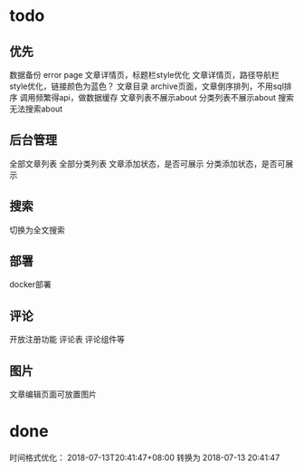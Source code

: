 # todo
## 优先
数据备份
error page
文章详情页，标题栏style优化
文章详情页，路径导航栏style优化，链接颜色为蓝色？
文章目录
archive页面，文章倒序排列，不用sql排序
调用频繁得api，做数据缓存
文章列表不展示about
分类列表不展示about
搜索无法搜索about

## 后台管理
全部文章列表
全部分类列表
文章添加状态，是否可展示
分类添加状态，是否可展示

## 搜索
切换为全文搜索

## 部署
docker部署

## 评论
开放注册功能
评论表
评论组件等

## 图片
文章编辑页面可放置图片

# done
时间格式优化：
    2018-07-13T20:41:47+08:00 转换为 2018-07-13 20:41:47


